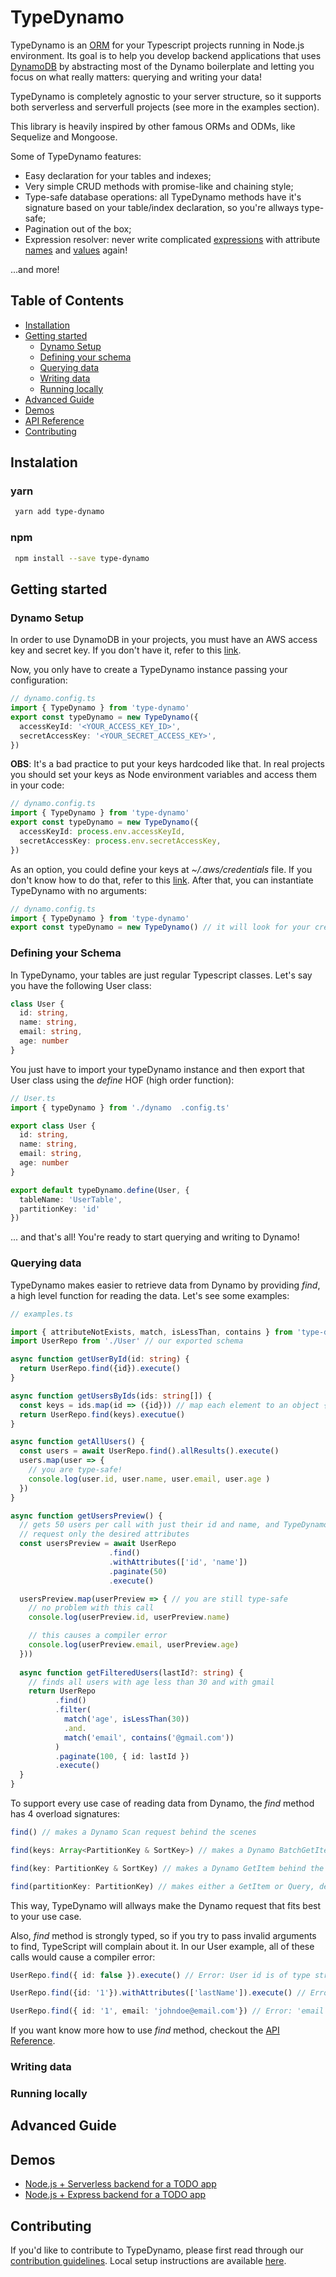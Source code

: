 # TypeDynamo

TypeDynamo is an [ORM](https://en.wikipedia.org/wiki/Object-relational_mapping) for your Typescript projects running in Node.js environment. Its goal is to help you develop backend applications that uses [DynamoDB](https://aws.amazon.com/dynamodb) by abstracting most of the Dynamo boilerplate and letting you focus on what really matters: querying and writing your data!

TypeDynamo is completely agnostic to your server structure, so it supports both serverless and serverfull projects (see more in the examples section).

This library is heavily inspired by other famous ORMs and ODMs, like Sequelize and Mongoose.

Some of TypeDynamo features:
  *  Easy declaration for your tables and indexes;
  *  Very simple CRUD methods with promise-like and chaining style;
  *  Type-safe database operations: all TypeDynamo methods have it's signature based on your table/index declaration, so you're allways type-safe;
  *  Pagination out of the box;
  *  Expression resolver: never write complicated [expressions](https://docs.aws.amazon.com/amazondynamodb/latest/developerguide/Expressions.ConditionExpressions.html) with attribute [names](https://docs.aws.amazon.com/amazondynamodb/latest/developerguide/Expressions.ExpressionAttributeNames.html) and [values](https://docs.aws.amazon.com/amazondynamodb/latest/developerguide/Expressions.ExpressionAttributeValues.html) again!

...and more!

## Table of Contents

 * [Installation]()
 * [Getting started]()
    * [Dynamo Setup]()
    * [Defining your schema]()
    * [Querying data]()
    * [Writing data]()
    * [Running locally]()
 * [Advanced Guide]()
 * [Demos]()
 * [API Reference]()
 * [Contributing]()


## Instalation

### yarn
```sh
 yarn add type-dynamo
```

### npm
```sh
 npm install --save type-dynamo
```

## Getting started

### Dynamo Setup

In order to use DynamoDB in your projects, you must have an AWS access key and secret key. If you don't have it, refer to this [link](https://docs.aws.amazon.com/IAM/latest/UserGuide/id_users_create.html#id_users_create_console).

Now, you only have to create a TypeDynamo instance passing your configuration:

```ts
// dynamo.config.ts
import { TypeDynamo } from 'type-dynamo'
export const typeDynamo = new TypeDynamo({
  accessKeyId: '<YOUR_ACCESS_KEY_ID>',
  secretAccessKey: '<YOUR_SECRET_ACCESS_KEY>',
})
```
**OBS**: It's a bad practice to put your keys hardcoded like that. In real projects you should set your keys as Node environment variables and access them in your code:

```ts
// dynamo.config.ts
import { TypeDynamo } from 'type-dynamo'
export const typeDynamo = new TypeDynamo({
  accessKeyId: process.env.accessKeyId,
  secretAccessKey: process.env.secretAccessKey,
})
```

As an option, you could define your keys at *~/.aws/credentials* file. If you don't know how to do that, refer to this [link](https://docs.aws.amazon.com/cli/latest/userguide/cli-config-files.html). After that, you can instantiate TypeDynamo with no arguments:
```ts
// dynamo.config.ts
import { TypeDynamo } from 'type-dynamo'
export const typeDynamo = new TypeDynamo() // it will look for your credentials at ~/.aws/credentials
```

### Defining your Schema

In TypeDynamo, your tables are just regular Typescript classes. Let's say you have the following User class:

```ts
class User {
  id: string,
  name: string,
  email: string,
  age: number
}
```

You just have to import your typeDynamo instance and then export that User class using the *define* HOF (high order function):

```ts
// User.ts
import { typeDynamo } from './dynamo  .config.ts'

export class User {
  id: string,
  name: string,
  email: string,
  age: number
}

export default typeDynamo.define(User, {
  tableName: 'UserTable',
  partitionKey: 'id'
})
```

... and that's all! You're ready to start querying and writing to Dynamo!

### Querying data

TypeDynamo makes easier to retrieve data from Dynamo by providing *find*, a high level function for reading the data. Let's see some examples:

```ts
// examples.ts

import { attributeNotExists, match, isLessThan, contains } from 'type-dynamo/expressions'
import UserRepo from './User' // our exported schema

async function getUserById(id: string) { 
  return UserRepo.find({id}).execute()
}

async function getUsersByIds(ids: string[]) {
  const keys = ids.map(id => ({id})) // map each element to an object {id}
  return UserRepo.find(keys).executue()
}

async function getAllUsers() {
  const users = await UserRepo.find().allResults().execute()
  users.map(user => {
    // you are type-safe!
    console.log(user.id, user.name, user.email, user.age )
  })
}

async function getUsersPreview() {
  // gets 50 users per call with just their id and name, and TypeDynamo will
  // request only the desired attributes
  const usersPreview = await UserRepo
                      .find()
                      .withAttributes(['id', 'name'])
                      .paginate(50)
                      .execute()

  usersPreview.map(userPreview => { // you are still type-safe
    // no problem with this call
    console.log(userPreview.id, userPreview.name) 

    // this causes a compiler error
    console.log(userPreview.email, userPreview.age) 
  }))
  
  async function getFilteredUsers(lastId?: string) {
    // finds all users with age less than 30 and with gmail
    return UserRepo
          .find()
          .filter(
            match('age', isLessThan(30))
            .and.
            match('email', contains('@gmail.com'))
          )
          .paginate(100, { id: lastId })
          .execute()
  }
}
```

To support every use case of reading data from Dynamo, the *find* method has 4 overload signatures:

```ts
find() // makes a Dynamo Scan request behind the scenes

find(keys: Array<PartitionKey & SortKey>) // makes a Dynamo BatchGetItem behind the scenes

find(key: PartitionKey & SortKey) // makes a Dynamo GetItem behind the scenes

find(partitionKey: PartitionKey) // makes either a GetItem or Query, depending whether the schema has declared a sortKey.
```

This way, TypeDynamo will allways make the Dynamo request that fits best to your use case.

Also, *find* method is strongly typed, so if you try to pass invalid arguments to find, TypeScript will complain about it. In our User example, all of these calls would cause a compiler error:

```ts
UserRepo.find({ id: false }).execute() // Error: User id is of type string

UserRepo.find({id: '1'}).withAttributes(['lastName']).execute() // Error: attribute 'lastName' does not belong to User declaration

UserRepo.find({ id: '1', email: 'johndoe@email.com'}) // Error: 'email' does not belong to type PartitionKey
```

If you want know more how to use *find* method, checkout  the [API Reference]().

### Writing data

### Running locally

## Advanced Guide
## Demos

* [Node.js + Serverless backend for a TODO app]()
* [Node.js + Express backend for a TODO app]()

## Contributing

If you'd like to contribute to TypeDynamo, please first read through our [contribution
guidelines](). Local setup instructions are available [here]().